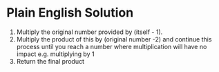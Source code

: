 # Plain English Solution
1. Multiply the original number provided by (itself - 1). 
2. Multiply the product of this by (original number -2) and continue this process until you reach a number where multiplication will have no impact e.g. multiplying by 1
3. Return the final product